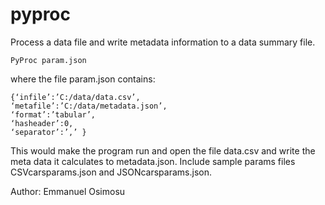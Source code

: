 pyproc
===============

Process a data file and write metadata information to a data summary file.

    PyProc param.json

where the file param.json contains:

    {‘infile’:’C:/data/data.csv’,
    ‘metafile’:’C:/data/metadata.json’,
    ‘format’:’tabular’,
    ‘hasheader’:0,
    ‘separator’:’,’ }
    
This would make the program run and open the file data.csv and write the meta data it calculates to metadata.json. Include sample params files CSVcarsparams.json and JSONcarsparams.json. 

Author: Emmanuel Osimosu
